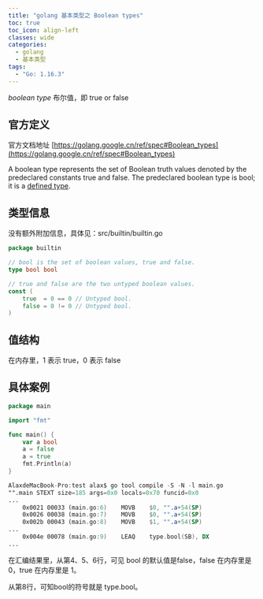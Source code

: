 ```yaml
---
title: "golang 基本类型之 Boolean types"
toc: true
toc_icon: align-left
classes: wide
categories:
  - golang
  - 基本类型
tags:
  - "Go: 1.16.3"
---
```


*boolean type* 布尔值，即 true or false

## 官方定义

官方文档地址 [https://golang.google.cn/ref/spec#Boolean_types](https://golang.google.cn/ref/spec#Boolean_types)

A boolean type represents the set of Boolean truth values denoted by the predeclared constants true and false. The predeclared boolean type is bool; it is a [defined type](https://golang.google.cn/ref/spec#Type_definitions).

## 类型信息

没有额外附加信息，具体见：src/builtin/builtin.go

```go
package builtin

// bool is the set of boolean values, true and false.
type bool bool

// true and false are the two untyped boolean values.
const (
	true  = 0 == 0 // Untyped bool.
	false = 0 != 0 // Untyped bool.
)
```

## 值结构

在内存里，1 表示 true，0 表示 false

## 具体案例

```go
package main

import "fmt"

func main() {
	var a bool
	a = false
	a = true
	fmt.Println(a)
}
```

```nasm
AlaxdeMacBook-Pro:test alax$ go tool compile -S -N -l main.go 
"".main STEXT size=185 args=0x0 locals=0x70 funcid=0x0
...
	0x0021 00033 (main.go:6)	MOVB	$0, "".a+54(SP)
	0x0026 00038 (main.go:7)	MOVB	$0, "".a+54(SP)
	0x002b 00043 (main.go:8)	MOVB	$1, "".a+54(SP)
...
	0x004e 00078 (main.go:9)	LEAQ	type.bool(SB), DX
...
```

在汇编结果里，从第4、5、6行，可见 bool 的默认值是false，false 在内存里是 0，true 在内存里是 1。

从第8行，可知bool的符号就是 type.bool。

